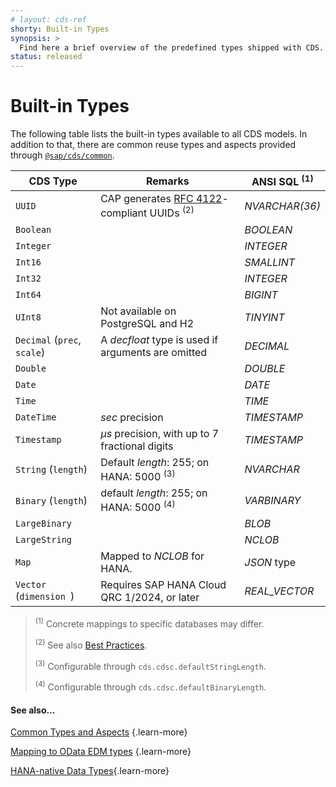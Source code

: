 ```yaml
---
# layout: cds-ref
shorty: Built-in Types
synopsis: >
  Find here a brief overview of the predefined types shipped with CDS.
status: released
---
```



# Built-in Types


The following table lists the built-in types available to all CDS models. In addition to that, there are common reuse types and aspects provided through [`@sap/cds/common`](common).


| CDS Type | Remarks | ANSI SQL <sup>(1)</sup> |
| --- | --- | --- |
| `UUID` | CAP generates [RFC 4122](https://tools.ietf.org/html/rfc4122)-compliant UUIDs <sup>(2)</sup> | _NVARCHAR(36)_  |
| `Boolean` | | _BOOLEAN_  |
| `Integer` |  | _INTEGER_  |
| `Int16` | | _SMALLINT_  |
| `Int32` | | _INTEGER_  |
| `Int64` | | _BIGINT_  |
| `UInt8` | Not available on PostgreSQL and H2 | _TINYINT_  |
| `Decimal` (`prec`, `scale`) | A *decfloat* type is used if arguments are omitted | _DECIMAL_  |
| `Double` | | _DOUBLE_  |
| `Date` | | _DATE_  |
| `Time` | | _TIME_  |
| `DateTime` | _sec_ precision | _TIMESTAMP_  |
| `Timestamp` | _µs_ precision, with up to 7 fractional digits |  _TIMESTAMP_  |
| `String` (`length`) | Default *length*: 255; on HANA: 5000 <sup>(3)</sup> | _NVARCHAR_  |
| `Binary` (`length`) | default *length*: 255; on HANA: 5000 <sup>(4)</sup> |  _VARBINARY_  |
| `LargeBinary` |  | _BLOB_ |
| `LargeString` |  | _NCLOB_  |
| `Map` | Mapped to *NCLOB* for HANA. | *JSON* type |
| `Vector` (`dimension `) | Requires SAP HANA Cloud QRC 1/2024, or later |  _REAL_VECTOR_  |


> <sup>(1)</sup> Concrete mappings to specific databases may differ.
>
> <sup>(2)</sup> See also [Best Practices](../guides/domain-modeling#don-t-interpret-uuids).
>
> <sup>(3)</sup> Configurable through `cds.cdsc.defaultStringLength`. 
>
> <sup>(4)</sup> Configurable through `cds.cdsc.defaultBinaryLength`. 

#### See also...

[Common Types and Aspects](common) {.learn-more}

[Mapping to OData EDM types](../advanced/odata#type-mapping) {.learn-more}

[HANA-native Data Types](../advanced/hana#hana-types){.learn-more}
